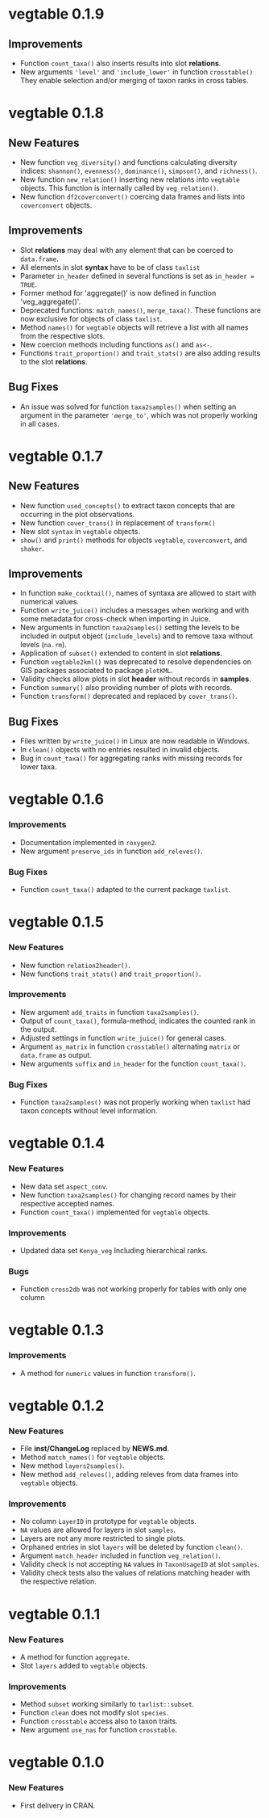 # vegtable 0.1.9

## Improvements

- Function `count_taxa()` also inserts results into slot **relations**.
- New arguments `'level'` and `'include_lower'` in function `crosstable()`
  They enable selection and/or merging of taxon ranks in cross tables.

vegtable 0.1.8
==============

## New Features

* New function `veg_diversity()` and functions calculating diversity indices:
  `shannon()`, `evenness()`, `dominance()`, `simpson()`, and `richness()`.
* New function `new_relation()` inserting new relations into `vegtable` objects.
  This function is internally called by `veg_relation()`.
* New function `df2coverconvert()` coercing data frames and lists into
  `coverconvert` objects.

## Improvements

* Slot **relations** may deal with any element that can be coerced to
  `data.frame`.
* All elements in slot **syntax** have to be of class `taxlist`
* Parameter `in_header` defined in several functions is set as
  `in_header = TRUE`.
* Former method for 'aggregate()' is now defined in function 'veg_aggregate()'.
* Deprecated functions: `match_names()`, `merge_taxa()`. These functions are now
  exclusive for objects of class `taxlist`.
* Method `names()` for `vegtable` objects will retrieve a list with all names
  from the respective slots.
* New coercion methods including functions `as()` and `as<-`.
* Functions `trait_proportion()` and `trait_stats()` are also adding results to
  the slot **relations**.
  
## Bug Fixes

* An issue was solved for function `taxa2samples()` when setting an argument in
  the parameter `'merge_to'`, which was not properly working in all cases.

vegtable 0.1.7
==============

## New Features

* New function `used_concepts()` to extract taxon concepts that are occurring
in the plot observations.
* New function `cover_trans()` in replacement of `transform()`
* New slot `syntax` in `vegtable` objects.
* `show()` and `print()` methods for objects `vegtable`, `coverconvert`,
  and `shaker`.

## Improvements

* In function `make_cocktail()`, names of syntaxa are allowed to start with numerical values.
* Function `write_juice()` includes a messages when working and with some
metadata for cross-check when importing in Juice.
* New arguments in function `taxa2samples()` setting the levels to be included
in output object (`include_levels`) and to remove taxa without levels
(`na.rm`).
* Application of `subset()` extended to content in slot **relations**.
* Function `vegtable2kml()` was deprecated to resolve dependencies on GIS
  packages associated to package `plotKML`.
* Validity checks allow plots in slot **header** without records in **samples**.
* Function `summary()` also providing number of plots with records.
* Function `transform()` deprecated and replaced by `cover_trans()`.

## Bug Fixes

* Files written by `write_juice()` in Linux are now readable in Windows.
* In `clean()` objects with no entries resulted in invalid objects.
* Bug in `count_taxa()` for aggregating ranks with missing records for lower
  taxa.

vegtable 0.1.6
==============

### Improvements

* Documentation implemented in `roxygen2`.
* New argument `preserve_ids` in function `add_releves()`.

### Bug Fixes

* Function `count_taxa()` adapted to the current package `taxlist`.

vegtable 0.1.5
==============

### New Features

* New function `relation2header()`.
* New functions `trait_stats()` and `trait_proportion()`.

### Improvements

* New argument `add_traits` in function `taxa2samples()`.
* Output of `count_taxa()`, formula-method, indicates the counted rank in the output.
* Adjusted settings in function `write_juice()` for general cases.
* Argument `as_matrix` in function `crosstable()` alternating `matrix` or `data.frame` as output.
* New arguments `suffix` and `in_header` for the function `count_taxa()`.

### Bug Fixes

* Function `taxa2samples()` was not properly working when `taxlist` had taxon concepts without level information.

vegtable 0.1.4
==============

### New Features

* New data set `aspect_conv`.
* New function `taxa2samples()` for changing record names by their respective accepted names.
* Function `count_taxa()` implemented for `vegtable` objects.

### Improvements

* Updated data set `Kenya_veg` Including hierarchical ranks.

### Bugs

* Function `cross2db` was not working properly for tables with only one column

vegtable 0.1.3
==============

### Improvements

* A method for `numeric` values in function `transform()`.

vegtable 0.1.2
==============

### New Features

* File **inst/ChangeLog** replaced by **NEWS.md**.
* Method `match_names()` for `vegtable` objects.
* New method `layers2samples()`.
* New method `add_releves()`, adding releves from data frames into `vegtable` objects.

### Improvements
* No column `LayerID` in prototype for `vegtable` objects.
* `NA` values are allowed for layers in slot `samples`.
* Layers are not any more restricted to single plots.
* Orphaned entries in slot `layers` will be deleted by function `clean()`.
* Argument `match_header` included in function `veg_relation()`.
* Validity check is not accepting `NA` values in `TaxonUsageID` at slot `samples`.
* Validity check tests also the values of relations matching header with the respective relation.

vegtable 0.1.1
==============

### New Features

* A method for function `aggregate`.
* Slot `layers` added to `vegtable` objects.

### Improvements

* Method `subset` working similarly to `taxlist::subset`.
* Function `clean` does not modify slot `species`.
* Function `crosstable` access also to taxon traits.
* New argument `use_nas` for function `crosstable`.

vegtable 0.1.0
==============

### New Features

* First delivery in CRAN.
